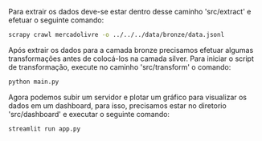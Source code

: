 Para extrair os dados deve-se estar dentro desse caminho 'src/extract' e efetuar o seguinte comando:

```bash
scrapy crawl mercadolivre -o ../../../data/bronze/data.jsonl
```

Após extrair os dados para a camada bronze precisamos efetuar algumas transformações antes de colocá-los na camada silver. Para iniciar o script de transformação, execute no caminho 'src/transform' o comando:

```bash
python main.py
```

Agora podemos subir um servidor e plotar um gráfico para visualizar os dados em um dashboard, para isso, precisamos estar no diretorio 'src/dashboard' e executar o seguinte comando:

```bash
streamlit run app.py
```

